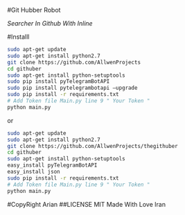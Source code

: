 #Git Hubber Robot

<i>Searcher In Github With Inline</i>

#Installl
```sh
sudo apt-get update
sudo apt-get install python2.7
git clone https://github.com/AllwenProjects
cd githuber
sudo apt-get install python-setuptools
sudo pip install pyTelegramBotAPI
sudo pip install pytelegrambotapi —upgrade
sudo pip install -r requirements.txt
# Add Token file Main.py line 9 " Your Token "
python main.py
```
or 
```sh
sudo apt-get update
sudo apt-get install python2.7
git clone https://github.com/AllwenProjects/thegithuber
cd githuber
sudo apt-get install python-setuptools
easy_install pyTelegramBotAPI
easy_install json
sudo pip install -r requirements.txt
# Add Token file Main.py line 9 " Your Token "
python main.py
```
#CopyRight Arian
##LICENSE MIT
Made With Love Iran
